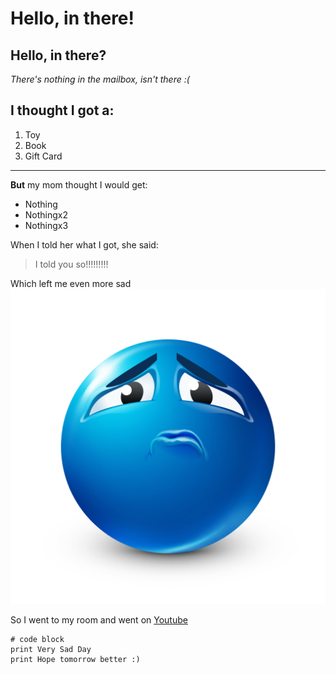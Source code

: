 # Hello, in there!
## Hello, in there?
*There's nothing in the mailbox, isn't there :(*

I thought I got a:
---
1) Toy
2) Book
3) Gift Card
---
**But** my mom thought I would get:
* Nothing
* Nothingx2
* Nothingx3

  
When I told her what I got, she said:
> I told you so!!!!!!!!!


Which left me even more sad ![Image](lab-1-images/sad.png)





So I went to my room and went on [Youtube](http://youtube.com)

```
# code block
print Very Sad Day
print Hope tomorrow better :)
```

